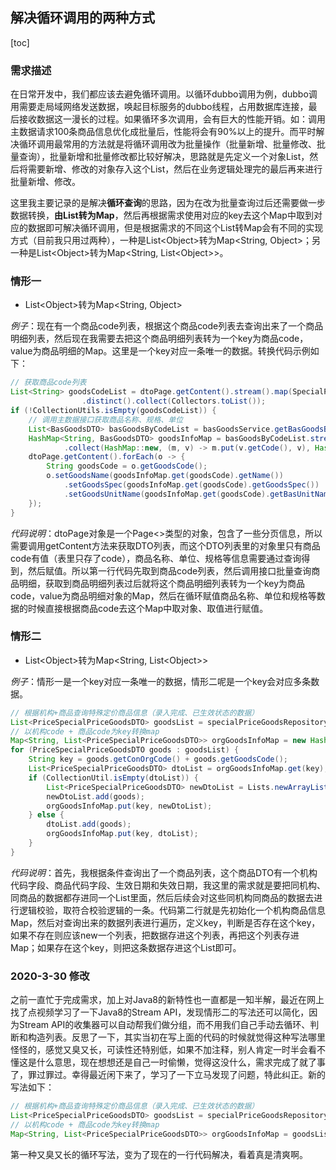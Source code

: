 ## 解决循环调用的两种方式
[toc]
### 需求描述
在日常开发中，我们都应该去避免循环调用。以循环dubbo调用为例，dubbo调用需要走局域网络发送数据，唤起目标服务的dubbo线程，占用数据库连接，最后接收数据这一漫长的过程。如果循环多次调用，会有巨大的性能开销。如：调用主数据请求100条商品信息优化成批量后，性能将会有90%以上的提升。而平时解决循环调用最常用的方法就是将循环调用改为批量操作（批量新增、批量修改、批量查询），批量新增和批量修改都比较好解决，思路就是先定义一个对象List，然后将需要新增、修改的对象存入这个List，然后在业务逻辑处理完的最后再来进行批量新增、修改。

这里我主要记录的是解决**循环查询**的思路，因为在改为批量查询过后还需要做一步数据转换，**由List转为Map**，然后再根据需求使用对应的key去这个Map中取到对应的数据即可解决循环调用，但是根据需求的不同这个List转Map会有不同的实现方式（目前我只用过两种），一种是List\<Object\>转为Map\<String, Object\>；另一种是List\<Object\>转为Map\<String, List\<Object\>\>。
### 情形一
- List\<Object\>转为Map\<String, Object\>

*例子*：现在有一个商品code列表，根据这个商品code列表去查询出来了一个商品明细列表，然后现在我需要去把这个商品明细列表转为一个key为商品code，value为商品明细的Map。这里是一个key对应一条唯一的数据。转换代码示例如下：

```java
// 获取商品code列表
List<String> goodsCodeList = dtoPage.getContent().stream().map(SpecialPriceGoodsOutput::getGoodsCode)
                .distinct().collect(Collectors.toList());
if (!CollectionUtils.isEmpty(goodsCodeList)) {
    // 调用主数据接口获取商品名称、规格、单位
    List<BasGoodsDTO> basGoodsByCodeList = basGoodsService.getBasGoodsByCodeList(goodsCodeList);
    HashMap<String, BasGoodsDTO> goodsInfoMap = basGoodsByCodeList.stream()
            .collect(HashMap::new, (m, v) -> m.put(v.getCode(), v), HashMap::putAll);
    dtoPage.getContent().forEach(o -> {
        String goodsCode = o.getGoodsCode();
        o.setGoodsName(goodsInfoMap.get(goodsCode).getName())
            .setGoodsSpec(goodsInfoMap.get(goodsCode).getGoodsSpec())
            .setGoodsUnitName(goodsInfoMap.get(goodsCode).getBasUnitName());
    });
}
```

*代码说明*：dtoPage对象是一个Page<>类型的对象，包含了一些分页信息，所以需要调用getContent方法来获取DTO列表，而这个DTO列表里的对象里只有商品code有值（表里只存了code），商品名称、单位、规格等信息需要通过查询得到，然后赋值。所以第一行代码先取到商品code列表，然后调用接口批量查询商品明细，获取到商品明细列表过后就将这个商品明细列表转为一个key为商品code，value为商品明细对象的Map，然后在循环赋值商品名称、单位和规格等数据的时候直接根据商品code去这个Map中取对象、取值进行赋值。

### 情形二
- List\<Object\>转为Map\<String, List\<Object\>\>

*例子*：情形一是一个key对应一条唯一的数据，情形二呢是一个key会对应多条数据。
```Java
// 根据机构+商品查询特殊定价商品信息（录入完成、已生效状态的数据）
List<PriceSpecialPriceGoodsDTO> goodsList = specialPriceGoodsRepository.listByOrgGoodsCodeList(conOrgCodeList, goodsCodeList);
// 以机构code + 商品code为key转换map
Map<String, List<PriceSpecialPriceGoodsDTO>> orgGoodsInfoMap = new HashMap<>(16);
for (PriceSpecialPriceGoodsDTO goods : goodsList) {
    String key = goods.getConOrgCode() + goods.getGoodsCode();
    List<PriceSpecialPriceGoodsDTO> dtoList = orgGoodsInfoMap.get(key);
    if (CollectionUtil.isEmpty(dtoList)) {
        List<PriceSpecialPriceGoodsDTO> newDtoList = Lists.newArrayList();
        newDtoList.add(goods);
        orgGoodsInfoMap.put(key, newDtoList);
    } else {
        dtoList.add(goods);
        orgGoodsInfoMap.put(key, dtoList);
    }
}
```
*代码说明*：首先，我根据条件查询出了一个商品列表，这个商品DTO有一个机构代码字段、商品代码字段、生效日期和失效日期，我这里的需求就是要把同机构、同商品的数据都存进同一个List里面，然后后续会对这些同机构同商品的数据去进行逻辑校验，取符合校验逻辑的一条。代码第二行就是先初始化一个机构商品信息Map，然后对查询出来的数据列表进行遍历，定义key，判断是否存在这个key，如果不存在则应该new一个列表，把数据存进这个列表，再把这个列表存进Map；如果存在这个key，则把这条数据存进这个List即可。

### 2020-3-30 修改
之前一直忙于完成需求，加上对Java8的新特性也一直都是一知半解，最近在网上找了点视频学习了一下Java8的Stream API，发现情形二的写法还可以简化，因为Stream API的收集器可以自动帮我们做分组，而不用我们自己手动去循环、判断和构造列表。反思了一下，其实当初在写上面的代码的时候就觉得这种写法哪里怪怪的，感觉又臭又长，可读性还特别低，如果不加注释，别人肯定一时半会看不懂这是什么意思，现在想想还是自己一时偷懒，觉得这没什么，需求完成了就了事了，罪过罪过。幸得最近闲下来了，学习了一下立马发现了问题，特此纠正。新的写法如下：

```java
// 根据机构+商品查询特殊定价商品信息（录入完成、已生效状态的数据）
List<PriceSpecialPriceGoodsDTO> goodsList = specialPriceGoodsRepository.listByOrgGoodsCodeList(conOrgCodeList, goodsCodeList);
// 以机构code + 商品code为key转换map
Map<String, List<PriceSpecialPriceGoodsDTO>> orgGoodsInfoMap = goodsList.stream().collect(Collectors.groupingBy(goods.getConOrgCode() + goods.getGoodsCode()));
```
第一种又臭又长的循环写法，变为了现在的一行代码解决，看着真是清爽啊。